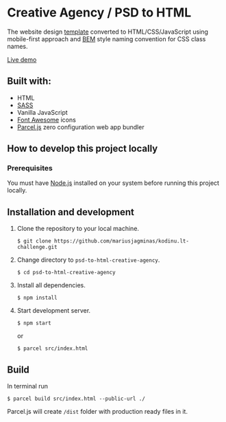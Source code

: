 # Creative Agency / PSD to HTML

The website design [template](https://www.behance.net/gallery/69297573/Adobe-Xd-free-onepage-layout?tracking_source=search_projects_recommended%7Cadobe%20xd%20free%20web%20template) converted to HTML/CSS/JavaScript using mobile-first approach and [BEM](https://9elements.com/bem-cheat-sheet/) style naming convention for CSS class names.

[Live demo](https://mariusjagminas.github.io/kodinu.lt/)

## Built with:

- HTML
- [SASS](https://sass-lang.com/)
- Vanilla JavaScript
- [Font Awesome](https://fontawesome.com/) icons
- [Parcel.js](https://parceljs.org/) zero configuration web app bundler

## How to develop this project locally

### Prerequisites

You must have [Node.js](https://nodejs.org/en/) installed on your system before running this project locally.

## Installation and development

1. Clone the repository to your local machine.

   ```
   $ git clone https://github.com/mariusjagminas/kodinu.lt-challenge.git
   ```

2. Change directory to `psd-to-html-creative-agency`.

   ```
   $ cd psd-to-html-creative-agency
   ```

3. Install all dependencies.

   ```
   $ npm install
   ```

4. Start development server.

   ```
   $ npm start
   ```

   or

   ```
   $ parcel src/index.html
   ```

## Build

In terminal run

```
$ parcel build src/index.html --public-url ./
```

Parcel.js will create `/dist` folder with production ready files in it.
